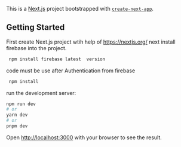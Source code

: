 This is a [Next.js](https://nextjs.org/) project bootstrapped with [`create-next-app`](https://github.com/vercel/next.js/tree/canary/packages/create-next-app).

## Getting Started

First create Next.js project  wtih help of https://nextjs.org/ 
next install firebase into the project. 
```bash 
 npm install firebase latest  version
 ```
code must be use after Authentication from firebase 

```bash 
 npm install 
 ```
 run the development server:
```bash
npm run dev
# or
yarn dev
# or
pnpm dev
```

Open [http://localhost:3000](http://localhost:3000) with your browser to see the result.
